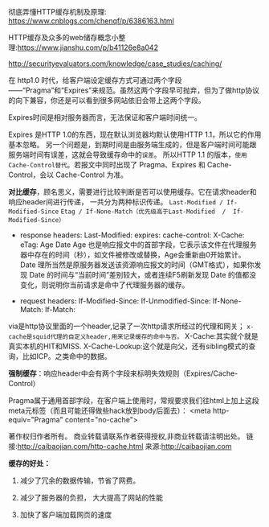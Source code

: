彻底弄懂HTTP缓存机制及原理: https://www.cnblogs.com/chenqf/p/6386163.html

HTTP缓存及众多的web储存概念小整理:https://www.jianshu.com/p/b41126e8a042

http://securityevaluators.com/knowledge/case_studies/caching/

在 http1.0 时代，给客户端设定缓存方式可通过两个字段——“Pragma”和“Expires”来规范。虽然这两个字段早可抛弃，但为了做http协议的向下兼容，你还是可以看到很多网站依旧会带上这两个字段。

Expires时间是相对服务器而言，无法保证和客户端时间统一。

Expires 是HTTP 1.0的东西，现在默认浏览器均默认使用HTTP 1.1，所以它的作用基本忽略。
另一个问题是，到期时间是由服务端生成的，但是客户端时间可能跟服务端时间有误差，这就会导致缓存命中的`误差`。
所以HTTP 1.1 的版本，`使用Cache-Control替代`。若报文中同时出现了 Pragma、Expires 和 Cache-Control，会以 Cache-Control 为准。

**对比缓存**，顾名思义，需要进行比较判断是否可以使用缓存。它在请求header和响应header间进行传递，
一共分为两种标识传递。
`Last-Modified / If-Modified-Since`
`Etag / If-None-Match（优先级高于Last-Modified  /  If-Modified-Since）`

- response headers:
Last-Modified:
expires:
cache-control:
X-Cache:
eTag:
Age
Date
 Age 也是响应报文中的首部字段，它表示该文件在代理服务器中存在的时间（秒），如文件被修改或替换，Age会重新由0开始累计。
 Date 理所当然是原服务器发送该资源响应报文的时间（GMT格式），如果你发现 Date 的时间与“当前时间”差别较大，或者连续F5刷新发现 Date 的值都没变化，则说明你当前请求是命中了代理服务器的缓存。

- request headers:
If-Modified-Since:
If-Unmodified-Since:
If-None-Match:
If-Match:

via是http协议里面的一个header,记录了一次http请求所经过的代理和网关；
`x-cache是squid代理的自定义header,用来记录缓存的命中与否。`
X-Cache:其实就个就是真实本机的HIT和MISS.
X-Cache-Lookup:这个就是向父，还有sibling模式的查询，比如ICP。之类命中的数据。

**强制缓存**：响应header中会有两个字段来标明失效规则（Expires/Cache-Control）

Pragma属于通用首部字段，在客户端上使用时，常规要求我们往html上加上这段meta元标签（而且可能还得做些hack放到body后面去）：
\<meta http-equiv="Pragma" content="no-cache">

著作权归作者所有。
商业转载请联系作者获得授权,非商业转载请注明出处。
链接:http://caibaojian.com/http-cache.html
来源:http://caibaojian.com

**缓存的好处：**

1. 减少了冗余的数据传输，节省了网费。

2. 减少了服务器的负担， 大大提高了网站的性能

3. 加快了客户端加载网页的速度